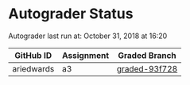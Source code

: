 # Autograder Status
Autograder last run at: October 31, 2018 at 16:20

| GitHub ID | Assignment | Graded Branch |
|-----------|------------|---------------|
| ariedwards | a3 | [graded-93f728](https://github.com/Fall2018COMP401-001/a3-ariedwards/tree/graded-93f728) | 
